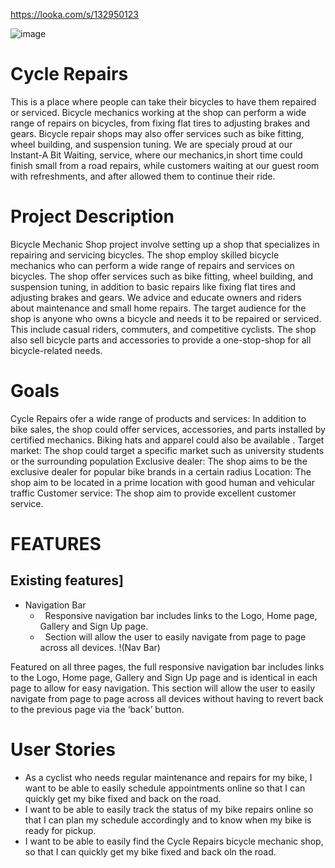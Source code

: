 https://looka.com/s/132950123

![image](https://github.com/rayknezdev/cycle-repairs/assets/135096185/9689f31e-6f8d-4025-9d67-c3d90c0fe670)

#  Cycle Repairs 
This is a place where people can take their bicycles to have them repaired or serviced. Bicycle mechanics working at the shop can perform a wide range of repairs on bicycles, from fixing flat tires to adjusting brakes and gears. Bicycle repair shops may also offer services such as bike fitting, wheel building, and suspension tuning. We are specialy proud at our Instant-A Bit  Waiting,  service, where our mechanics,in short time could finish small from a road repairs, while customers waiting at our guest room with refreshments, and after allowed them to continue their ride.
# Project Description
 Bicycle Mechanic Shop project involve setting up a shop that specializes in repairing and servicing bicycles. The shop employ skilled bicycle mechanics who can perform a wide range of repairs and services on bicycles. The shop offer services such as bike fitting, wheel building, and suspension tuning, in addition to basic repairs like fixing flat tires and adjusting brakes and gears. We advice and educate owners and riders about maintenance and small home repairs.  The target audience for the shop is anyone who owns a bicycle and needs it to be repaired or serviced. This include casual riders, commuters, and competitive cyclists. The shop also sell bicycle parts and accessories to provide a one-stop-shop for all bicycle-related needs.
 # Goals
Cycle Repairs ofer a wide range of products and services: In addition to bike sales, the shop could offer services, accessories, and parts installed by certified mechanics. Biking hats and apparel could also be available .
Target market: The shop could target a specific market such as university students or the surrounding population 
Exclusive dealer: The shop  aims to be the exclusive dealer for popular bike brands in a certain radius 
Location: The shop aim to be located in a prime location with good human and vehicular traffic 
Customer service: The shop  aim to provide excellent customer service.

 # FEATURES 
 
 ## Existing features]
 * Navigation Bar
   - &nbsp; Responsive navigation bar includes links to the Logo, Home page, Gallery and Sign Up page.
   - &nbsp; Section will allow the user to easily navigate from page to page across all devices.
   !(Nav Bar)

Featured on all three pages, the full responsive navigation bar includes links to the Logo, Home page, Gallery and Sign Up page and is identical in each page to allow for easy navigation.
This section will allow the user to easily navigate from page to page across all devices without having to revert back to the previous page via the ‘back’ button.


# User Stories
 - As a cyclist who needs regular maintenance and repairs for my bike, I want to be able to easily schedule appointments online so that I can quickly get my bike fixed  and 
    back on the road.
 - I want to be able to easily track the status  of my bike repairs online so that I can plan my schedule accordingly and to know when my bike is ready for pickup.           
 -  I want to be able to easily find the Cycle Repairs bicycle mechanic shop, so that I can quickly get my bike fixed and back oln the road.

